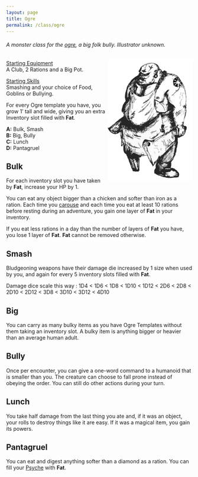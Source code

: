 ```yaml
---
layout: page
title: Ogre
permalink: /class/ogre
---
```



###### A monster class for the [ogre](https://saltygoo.github.io/monsters/ogre), a big folk bully. Illustrator unknown.

<img align="right" width=230px  src="/images/ogre.png">

<ins>Starting Equipment</ins><br>
A Club, 2 Rations and a Big Pot.

<ins>Starting Skills</ins><br>
Smashing and your choice of Food, Goblins or Bullying.

For every Ogre template you have, you grow 1’ tall and wide, giving you an extra Inventory slot filled with **Fat**.

**A:** Bulk, Smash<br>
**B:** Big, Bully<br>
**C:** Lunch<br>
**D:** Pantagruel<br>

## Bulk
For each inventory slot you have taken by **Fat**, increase your HP by 1. 

You can eat any object bigger than a chicken and softer than iron as a ration. Each time you [carouse](/2020/11/09/base-rules/) and each time you eat at least 10 rations before resting during an adventure, you gain one layer of **Fat** in your inventory.

If you eat less rations in a day than the number of layers of **Fat** you have, you lose 1 layer of **Fat**. **Fat** cannot be removed otherwise.

## Smash
Bludgeoning weapons have their damage die increased by 1 size when used by you, and again for every 5 inventory slots filled with **Fat**.

Damage dice scale this way : 1D4 < 1D6 < 1D8 < 1D10 < 1D12 < 2D6 < 2D8 < 2D10 < 2D12 < 3D8 < 3D10 < 3D12 < 4D10

## Big
You can carry as many bulky items as you have Ogre Templates without them taking an inventory slot. A bulky item is anything bigger or heavier than an average human adult.

## Bully
Once per encounter, you can give a one-word command to a humanoid that is smaller than you. The creature can choose to fall prone instead of obeying the order. You can still do other actions during your turn.

## Lunch
You take half damage from the last thing you ate and, if it was an object, your rolls to destroy things like it are easy. If it was a magical item, you gain its powers.

## Pantagruel
You can eat and digest anything softer than a diamond as a ration. You can fill your [Psyche](/2020/11/09/base-rules/) with **Fat**.
